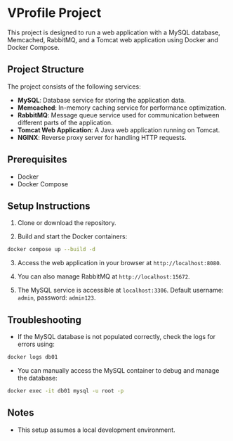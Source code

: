 
# VProfile Project

This project is designed to run a web application with a MySQL database, Memcached, RabbitMQ, and a Tomcat web application using Docker and Docker Compose.

## Project Structure

The project consists of the following services:

- **MySQL**: Database service for storing the application data.
- **Memcached**: In-memory caching service for performance optimization.
- **RabbitMQ**: Message queue service used for communication between different parts of the application.
- **Tomcat Web Application**: A Java web application running on Tomcat.
- **NGINX**: Reverse proxy server for handling HTTP requests.

## Prerequisites

- Docker
- Docker Compose

## Setup Instructions

1. Clone or download the repository.

2. Build and start the Docker containers:

```bash
docker compose up --build -d
```

3. Access the web application in your browser at `http://localhost:8080`.

4. You can also manage RabbitMQ at `http://localhost:15672`.

5. The MySQL service is accessible at `localhost:3306`. Default username: `admin`, password: `admin123`.

## Troubleshooting

- If the MySQL database is not populated correctly, check the logs for errors using:

```bash
docker logs db01
```

- You can manually access the MySQL container to debug and manage the database:

```bash
docker exec -it db01 mysql -u root -p
```

## Notes

- This setup assumes a local development environment.

